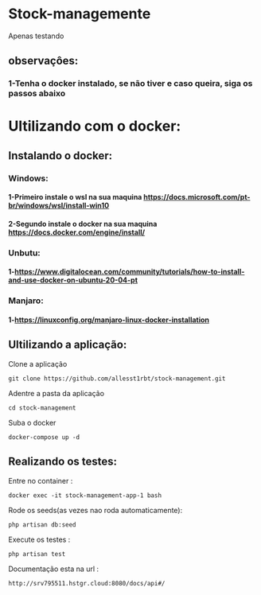 # Stock-managemente
Apenas testando
## observaçôes:
### 1-Tenha o docker instalado, se não tiver e caso queira, siga os passos abaixo
# Ultilizando com o docker:
## Instalando o docker:
### Windows:
#### 1-Primeiro instale o wsl na sua maquina https://docs.microsoft.com/pt-br/windows/wsl/install-win10
#### 2-Segundo  instale o docker na sua maquina https://docs.docker.com/engine/install/
### Unbutu:
#### 1-https://www.digitalocean.com/community/tutorials/how-to-install-and-use-docker-on-ubuntu-20-04-pt
### Manjaro:
#### 1-https://linuxconfig.org/manjaro-linux-docker-installation
## Ultilizando a aplicação:
Clone a aplicação
````
git clone https://github.com/allesst1rbt/stock-management.git
````
Adentre a pasta da aplicação 
````
cd stock-management
````
Suba o docker 
````
docker-compose up -d
````
## Realizando os testes:
Entre no container :
```
docker exec -it stock-management-app-1 bash
```
Rode os seeds(as vezes nao roda automaticamente):
```
php artisan db:seed
```
Execute os testes : 
```
php artisan test
```
Documentação esta na url : 
```
http://srv795511.hstgr.cloud:8080/docs/api#/
```


